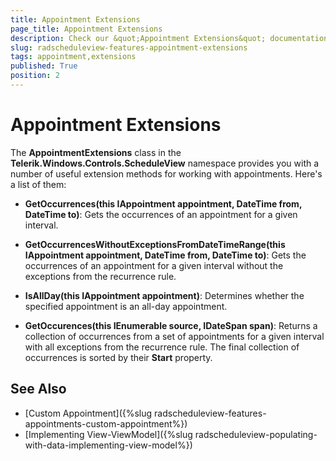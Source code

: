 ```yaml
---
title: Appointment Extensions
page_title: Appointment Extensions
description: Check our &quot;Appointment Extensions&quot; documentation article for the RadScheduleView {{ site.framework_name }} control.
slug: radscheduleview-features-appointment-extensions
tags: appointment,extensions
published: True
position: 2
---
```


# Appointment Extensions

The **AppointmentExtensions** class in the **Telerik.Windows.Controls.ScheduleView** namespace provides you with a number of useful extension methods for working with appointments. Here's a list of them:

* **GetOccurrences(this IAppointment appointment, DateTime from, DateTime to)**: Gets the occurrences of an appointment for a given interval.

* **GetOccurrencesWithoutExceptionsFromDateTimeRange(this IAppointment appointment, DateTime from, DateTime to)**: Gets the occurrences of an appointment for a given interval without the exceptions from the recurrence rule.

* **IsAllDay(this IAppointment appointment)**: Determines whether the specified appointment is an all-day appointment.

* **GetOccurences(this IEnumerable<IAppointment> source, IDateSpan span)**: Returns a collection of occurrences from a set of appointments for a given interval with all exceptions from the recurrence rule. The final collection of occurrences is sorted by their **Start** property.

## See Also

 * [Custom Appointment]({%slug radscheduleview-features-appointments-custom-appointment%})
 * [Implementing View-ViewModel]({%slug radscheduleview-populating-with-data-implementing-view-model%})
